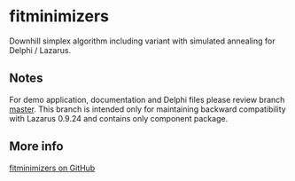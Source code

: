 # fitminimizers
Downhill simplex algorithm including variant with simulated annealing for Delphi / Lazarus.

## Notes
For demo application, documentation and Delphi files please review branch [master](https://github.com/dvmorozov/fitminimizers/tree/master).
This branch is intended only for maintaining backward compatibility with Lazarus 0.9.24 and contains only component package.

## More info
[fitminimizers on GitHub](https://dvmorozov.github.io/fitminimizers/)

